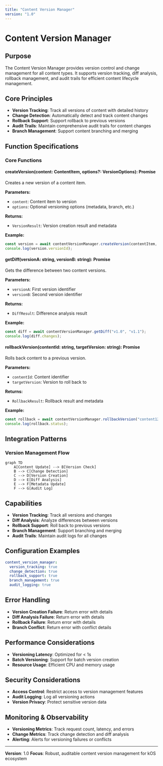 ```yaml
---
title: "Content Version Manager"
version: "1.0"
---
```


# **Content Version Manager**

## **Purpose**

The Content Version Manager provides version control and change management for all content types. It supports version tracking, diff analysis, rollback management, and audit trails for efficient content lifecycle management.

## **Core Principles**

- **Version Tracking**: Track all versions of content with detailed history
- **Change Detection**: Automatically detect and track content changes
- **Rollback Support**: Support rollback to previous versions
- **Audit Trails**: Maintain comprehensive audit trails for content changes
- **Branch Management**: Support content branching and merging

## **Function Specifications**

### **Core Functions**

#### **createVersion(content: ContentItem, options?: VersionOptions): Promise<VersionResult>**
Creates a new version of a content item.

**Parameters:**
- `content`: Content item to version
- `options`: Optional versioning options (metadata, branch, etc.)

**Returns:**
- `VersionResult`: Version creation result and metadata

**Example:**
```typescript
const version = await contentVersionManager.createVersion(contentItem, { branch: "main" });
console.log(version.versionId);
```

#### **getDiff(versionA: string, versionB: string): Promise<DiffResult>**
Gets the difference between two content versions.

**Parameters:**
- `versionA`: First version identifier
- `versionB`: Second version identifier

**Returns:**
- `DiffResult`: Difference analysis result

**Example:**
```typescript
const diff = await contentVersionManager.getDiff("v1.0", "v1.1");
console.log(diff.changes);
```

#### **rollbackVersion(contentId: string, targetVersion: string): Promise<RollbackResult>**
Rolls back content to a previous version.

**Parameters:**
- `contentId`: Content identifier
- `targetVersion`: Version to roll back to

**Returns:**
- `RollbackResult`: Rollback result and metadata

**Example:**
```typescript
const rollback = await contentVersionManager.rollbackVersion("content123", "v1.0");
console.log(rollback.status);
```

## **Integration Patterns**

### **Version Management Flow**
```mermaid
graph TD
    A[Content Update] --> B[Version Check]
    B --> C[Change Detection]
    C --> D[Version Creation]
    D --> E[Diff Analysis]
    E --> F[Metadata Update]
    F --> G[Audit Log]
```

## **Capabilities**

- **Version Tracking**: Track all versions and changes
- **Diff Analysis**: Analyze differences between versions
- **Rollback Support**: Roll back to previous versions
- **Branch Management**: Support branching and merging
- **Audit Trails**: Maintain audit logs for all changes

## **Configuration Examples**

```yaml
content_version_manager:
  version_tracking: true
  change_detection: true
  rollback_support: true
  branch_management: true
  audit_logging: true
```

## **Error Handling**

- **Version Creation Failure**: Return error with details
- **Diff Analysis Failure**: Return error with details
- **Rollback Failure**: Return error with details
- **Branch Conflict**: Return error with conflict details

## **Performance Considerations**

- **Versioning Latency**: Optimized for < 1s
- **Batch Versioning**: Support for batch version creation
- **Resource Usage**: Efficient CPU and memory usage

## **Security Considerations**

- **Access Control**: Restrict access to version management features
- **Audit Logging**: Log all versioning actions
- **Version Privacy**: Protect sensitive version data

## **Monitoring & Observability**

- **Versioning Metrics**: Track request count, latency, and errors
- **Change Metrics**: Track change detection and diff analysis
- **Alerting**: Alerts for versioning failures or conflicts

---

**Version**: 1.0
**Focus**: Robust, auditable content version management for kOS ecosystem 